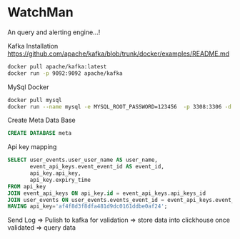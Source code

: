 # WatchMan

An query and alerting engine...!

Kafka Installation
https://github.com/apache/kafka/blob/trunk/docker/examples/README.md

```sh
docker pull apache/kafka:latest
docker run -p 9092:9092 apache/kafka
```

MySql Docker

```sh
docker pull mysql
docker run --name mysql -e MYSQL_ROOT_PASSWORD=123456  -p 3308:3306 -d mysql
```

Create Meta Data Base

```sql
CREATE DATABASE meta
```

Api key mapping

```sql
SELECT user_events.user_user_name AS user_name,
       event_api_keys.event_event_id AS event_id,
       api_key.api_key,
       api_key.expiry_time
FROM api_key
JOIN event_api_keys ON api_key.id = event_api_keys.api_keys_id
JOIN user_events ON user_events.events_event_id = event_api_keys.event_event_id
HAVING api_key='af4f8d3f8dfa481d9dc0161ddbe0af24';
```

Send Log => Pulish to kafka for validation => store data into clickhouse once validated => query data
